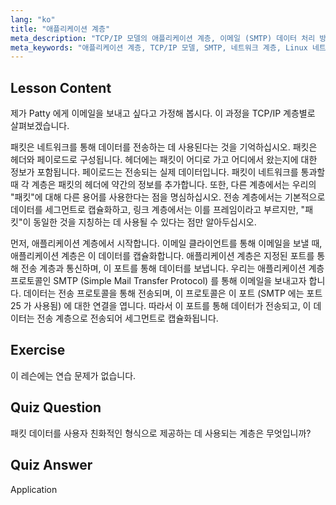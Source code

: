 ```yaml
---
lang: "ko"
title: "애플리케이션 계층"
meta_description: "TCP/IP 모델의 애플리케이션 계층, 이메일 (SMTP) 데이터 처리 방식, 네트워크 통신에서의 역할에 대해 알아보세요. 네트워크 계층을 이해합니다."
meta_keywords: "애플리케이션 계층, TCP/IP 모델, SMTP, 네트워크 계층, Linux 네트워킹, 초보자 튜토리얼, 네트워크 통신"
---
```


## Lesson Content

제가 Patty 에게 이메일을 보내고 싶다고 가정해 봅시다. 이 과정을 TCP/IP 계층별로 살펴보겠습니다.

패킷은 네트워크를 통해 데이터를 전송하는 데 사용된다는 것을 기억하십시오. 패킷은 헤더와 페이로드로 구성됩니다. 헤더에는 패킷이 어디로 가고 어디에서 왔는지에 대한 정보가 포함됩니다. 페이로드는 전송되는 실제 데이터입니다. 패킷이 네트워크를 통과할 때 각 계층은 패킷의 헤더에 약간의 정보를 추가합니다. 또한, 다른 계층에서는 우리의 "패킷"에 대해 다른 용어를 사용한다는 점을 명심하십시오. 전송 계층에서는 기본적으로 데이터를 세그먼트로 캡슐화하고, 링크 계층에서는 이를 프레임이라고 부르지만, "패킷"이 동일한 것을 지칭하는 데 사용될 수 있다는 점만 알아두십시오.

먼저, 애플리케이션 계층에서 시작합니다. 이메일 클라이언트를 통해 이메일을 보낼 때, 애플리케이션 계층은 이 데이터를 캡슐화합니다. 애플리케이션 계층은 지정된 포트를 통해 전송 계층과 통신하며, 이 포트를 통해 데이터를 보냅니다. 우리는 애플리케이션 계층 프로토콜인 SMTP (Simple Mail Transfer Protocol) 를 통해 이메일을 보내고자 합니다. 데이터는 전송 프로토콜을 통해 전송되며, 이 프로토콜은 이 포트 (SMTP 에는 포트 25 가 사용됨) 에 대한 연결을 엽니다. 따라서 이 포트를 통해 데이터가 전송되고, 이 데이터는 전송 계층으로 전송되어 세그먼트로 캡슐화됩니다.

## Exercise

이 레슨에는 연습 문제가 없습니다.

## Quiz Question

패킷 데이터를 사용자 친화적인 형식으로 제공하는 데 사용되는 계층은 무엇입니까?

## Quiz Answer

Application
